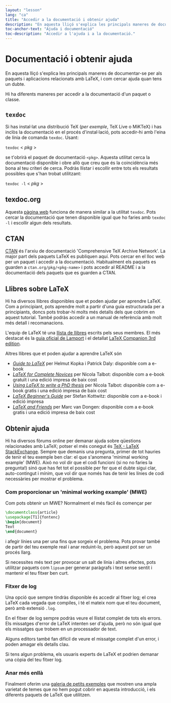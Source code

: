 ```yaml
---
layout: "lesson"
lang: "ca"
title: "Accedir a la documentació i obtenir ajuda"
description: "En aquesta lliçó s'explica les principals maneres de documentar-se per als paquets i aplicacions relacionats amb LaTeX, i com cercar ajuda quan tens un dubte."
toc-anchor-text: "Ajuda i documentació"
toc-description: "Accedir a l'ajuda i a la documentació."
---
```


# Documentació i obtenir ajuda

<span
  class="summary">En aquesta lliçó s'explica les principals maneres de documentar-se per als paquets i aplicacions relacionats amb LaTeX, i com cercar ajuda quan tens un dubte.</span>

Hi ha diferents maneres per accedir a la documentació d'un paquet o classe.

## `texdoc`

Si has instal·lat una distribució TeX (_per exemple_, TeX Live o MiKTeX) i has inclòs la documentació en el procés d'instal·lació, pots accedir-hi amb l'eina de línia de comanda `texdoc`. Usant:

`texdoc` < _pkg_ >

se t'obrirà el paquet de documentació `<pkg>`. Aquesta utilitat cerca la documentació disponible i obre allò que creu que és la coincidència més bona al teu criteri de cerca. Podràs llistar i escollir entre tots els resultats possibles que s'han trobat utilitzant:

`texdoc -l` < _pkg_ >

## texdoc.org

Aquesta [pàgina web](https://texdoc.org/) funciona de manera similar a la utilitat `texdoc`. Pots cercar la documentació que tenen disponible igual que ho faries amb `texdoc -l` i escollir algun dels resultats.

## CTAN

[CTAN](https://www.ctan.org) és l'arxiu de documentació 'Comprehensive TeX Archive Network'. La major part dels paquets LaTeX es publiquen aquí. Pots cercar en el lloc web per un paquet i accedir a la documentació. Habitualment els paquets es guarden a `ctan.org/pkg/<pkg-name>` i pots accedir al README i a la documentació dels paquets que es guarden a CTAN.

## Llibres sobre LaTeX

Hi ha diversos llibres disponibles que et poden ajudar per aprendre LaTeX. Com a principiant, pots aprendre molt a partir d'una guia estructurada per a principiants, doncs pots trobar-hi molts més detalls dels que cobrim en aquest tutorial. També podràs accedir a un manual de referència amb molt més detall i recomanacions.

L'equip de LaTeX té una [llista de llibres](https://www.latex-project.org/help/books/) escrits pels seus membres. El més destacat és la [guia oficial de Lamport](https://www.informit.com/store/latex-a-document-preparation-system-9780201529838) i el detallat [LaTeX Companion 3rd edition](https://www.informit.com/store/latex-companion-parts-i-ii-3rd-edition-9780138166489).

Altres llibres que et poden ajudar a aprendre LaTeX són

- [_Guide to LaTeX_](https://www.informit.com/store/guide-to-latex-9780132651714) per Helmut
  Kopka i Patrick Daly: disponible com a e-book
- [_LaTeX for Complete Novices_](https://www.dickimaw-books.com/latex/novices/) per Nicola Talbot: disponible com a e-book gratuït i una edició impresa de baix cost
- [_Using LaTeX to write a PhD thesis_](https://www.dickimaw-books.com/latex/thesis/) per Nicola Talbot: disponible com a e-book gratis i una edició impresa de baix cost
- [_LaTeX Beginner's Guide_](https://www.packtpub.com/gb/hardware-and-creative/latex-beginners-guide)   per Stefan Kottwitz: disponible com a e-book i edició impresa
- [_LaTeX and Friends_](https://www.springer.com/gp/book/9783642238154) per Marc van Dongen: disponible com a e-book gratis i una edició impresa de baix cost

## Obtenir ajuda

Hi ha diversos fòrums online per demanar ajuda sobre qüestions relacionades amb LaTeX; potser el més conegut és [TeX - LaTeX StackExchange](https://tex.stackexchange.com). Sempre que demanis una pregunta, primer de tot hauries de tenir el teu exemple ben clar: el que s'anomena 'minimal working example' (MWE). Això no vol dir que el codi funcioni (si no no faries la pregunta!) sinó que has fet tot el possible per fer que el dubte sigui clar, auto-contingut i mínim, que vol dir que només has de tenir les línies de codi necessàries per mostrar el problema.

### Com proporcionar un 'minimal working example' (MWE)

Com pots obtenir un MWE? Normalment el més fàcil és començar per

```latex
\documentclass{article}
\usepackage[T1]{fontenc}
\begin{document}
Text
\end{document}
```

i afegir línies una per una fins que sorgeix el problema. Pots provar també de partir del teu exemple real i anar reduint-lo, però aquest pot ser un procés llarg.

<p class="hint">Si necessites més text per provocar un salt de línia i altres efectes, pots utilitzar paquets com <code>lipsum</code> per generar paràgrafs i text sense sentit i mantenir el teu fitxer ben curt.</p>


### Fitxer de log

Una opció que sempre tindràs disponible és accedir al fitxer log; el crea LaTeX cada vegada que compiles, i té el mateix nom que el teu document, però amb extensió `.log`.

En el fitxer de log sempre podràs veure el llistat complet de tots els errors. Els missatges d'error de LaTeX intenten ser d'ajuda, però no són igual que els missatges que trobem en un processador de text.

<p class="hint">Alguns editors també fan difícil de veure el missatge complet d'un error, i poden amagar els detalls clau.</p>

Si tens algun problema, els usuaris experts de LaTeX et podrien demanar una còpia del teu fitxer log.

### Anar més enllà

Finalment oferim una [galeria de petits exemples](./extra-01) que mostren una ampla varietat de temes que no hem pogut cobrir en aquesta introducció, i els diferents paquets de LaTeX que utilitzen.
